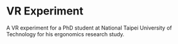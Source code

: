 # VR Experiment

A VR experiment for a PhD student at National Taipei University of Technology for his ergonomics research study.
